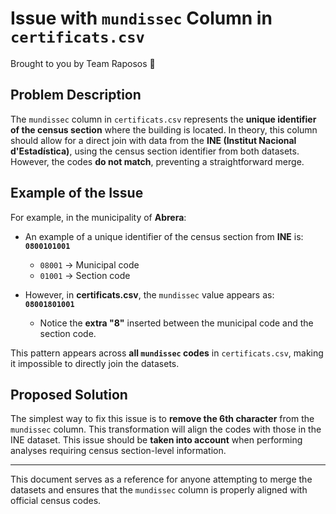 # Issue with `mundissec` Column in `certificats.csv`

Brought to you by Team Raposos 🦊

## Problem Description

The `mundissec` column in `certificats.csv` represents the **unique identifier of the census section** where the building is located. In theory, this column should allow for a direct join with data from the **INE (Institut Nacional d'Estadística)**, using the census section identifier from both datasets. However, the codes **do not match**, preventing a straightforward merge.

## Example of the Issue

For example, in the municipality of **Abrera**:

- An example of a unique identifier of the census section from **INE** is:  
  **`0800101001`**  
  - `08001` → Municipal code  
  - `01001` → Section code  

- However, in **certificats.csv**, the `mundissec` value appears as:  
  **`08001801001`**  
  - Notice the **extra "8"** inserted between the municipal code and the section code.

This pattern appears across **all `mundissec` codes** in `certificats.csv`, making it impossible to directly join the datasets.

## Proposed Solution

The simplest way to fix this issue is to **remove the 6th character** from the `mundissec` column. This transformation will align the codes with those in the INE dataset.
This issue should be **taken into account** when performing analyses requiring census section-level information.

---

This document serves as a reference for anyone attempting to merge the datasets and ensures that the `mundissec` column is properly aligned with official census codes.